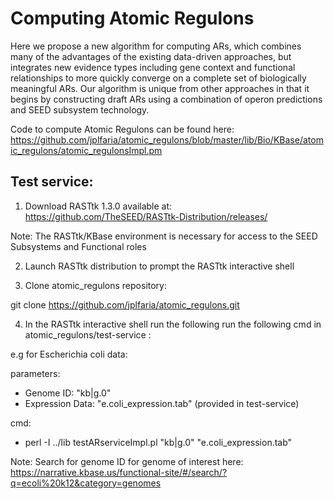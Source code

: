 Computing Atomic Regulons
===============

Here we propose a new algorithm for computing ARs, which combines many of the advantages of the existing data-driven approaches, but integrates new evidence types including gene context and functional relationships to more quickly converge on a complete set of biologically meaningful ARs. Our algorithm is unique from other approaches in that it begins by constructing draft ARs using a combination of operon predictions and SEED subsystem technology.

Code to compute Atomic Regulons can be found here: https://github.com/jplfaria/atomic_regulons/blob/master/lib/Bio/KBase/atomic_regulons/atomic_regulonsImpl.pm


Test service:
-------------

1) Download RASTtk 1.3.0 available at: https://github.com/TheSEED/RASTtk-Distribution/releases/

Note: 
The RASTtk/KBase environment is necessary for access to the SEED Subsystems and Functional roles

2) Launch RASTtk distribution to prompt the RASTtk interactive shell

3) Clone atomic_regulons repository:

git clone https://github.com/jplfaria/atomic_regulons.git

4) In the RASTtk interactive shell run the following run the following cmd in atomic_regulons/test-service : 

e.g for Escherichia coli data:

parameters:
- Genome ID: "kb|g.0"
- Expression Data: "e.coli_expression.tab" (provided in test-service)

cmd:
- perl -I ../lib testARserviceImpl.pl "kb|g.0" "e.coli_expression.tab"

Note:
Search for genome ID for genome of interest here: https://narrative.kbase.us/functional-site/#/search/?q=ecoli%20k12&category=genomes

